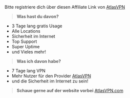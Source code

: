 Bitte registriere dich über diesen Affiliate Link von [AtlasVPN](https://go.atlasv.pn/jUFQcCHj2Nr7XGha6)

> **Was hast du davon?**

- 3 Tage lang gratis Usage
- Alle Locations
- Sicherheit im Internet
- Top Support
- Super Uptime
- und Vieles mehr!

> **Was ich davon habe?**
- 7 Tage lang VPN
- Mehr Nutzer für den Provider [AtlasVPN](https://go.atlasv.pn/jUFQcCHj2Nr7XGha6) 
- und die Sicherheit im Internet zu sein!

> **Schaue gerne auf der website vorbei** [AtlasVPN.com](https://go.atlasv.pn/jUFQcCHj2Nr7XGha6)
